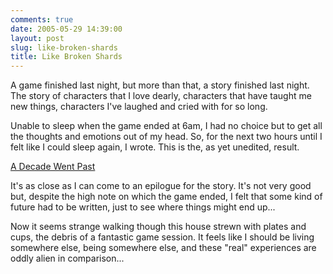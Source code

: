 ```yaml
---
comments: true
date: 2005-05-29 14:39:00
layout: post
slug: like-broken-shards
title: Like Broken Shards
---
```


A game finished last night, but more than that, a story finished last night.  The story of characters that I love dearly, characters that have taught me new things, characters I've laughed and cried with for so long.  

Unable to sleep when the game ended at 6am, I had no choice but to get all the thoughts and emotions out of my head.  So, for the next two hours until I felt like I could sleep again, I wrote.  This is the, as yet unedited, result.  

<a href="/fiction/a-decade-went-past">A Decade Went Past</a>  

It's as close as I can come to an epilogue for the story.  It's not very good but, despite the high note on which the game ended, I felt that some kind of future had to be written, just to see where things might end up...  

Now it seems strange walking though this house strewn with plates and cups, the debris of a fantastic game session.  It feels like I should be living somewhere else, being somewhere else, and these "real" experiences are oddly alien in comparison...
